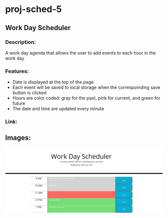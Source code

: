 # proj-sched-5
## Work Day Scheduler
### Description: 
A work day agenda that allows the user to add events to each hour in the work day
### Features:
* Date is displayed at the top of the page
* Each event will be saved to local storage when the correspoinding save button is clicked
* Hours are color coded: gray for the past, pink for current, and green for future
* The date and time are updated every minute
### Link:

## Images:
![image](./assets/images/screenOne.JPG)
